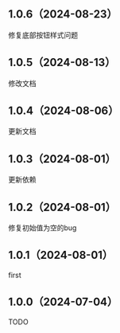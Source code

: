 ## 1.0.6（2024-08-23）
修复底部按钮样式问题
## 1.0.5（2024-08-13）
修改文档
## 1.0.4（2024-08-06）
更新文档
## 1.0.3（2024-08-01）
更新依赖
## 1.0.2（2024-08-01）
修复初始值为空的bug
## 1.0.1（2024-08-01）
first
## 1.0.0（2024-07-04）
TODO
